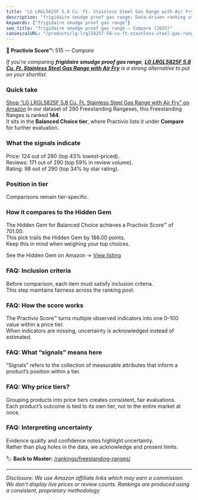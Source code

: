 ```yaml
---
title: "LG LRGL5825F 5.8 Cu. Ft. Stainless Steel Gas Range with Air Fry"
description: "frigidaire smudge proof gas range: Data-driven ranking using the Practivio Score™. Positioned by quality, value, demand, findability, momentum."
keywords: ["frigidaire smudge proof gas range"]
seo_title: "frigidaire smudge proof gas range — Compare (2025)"
canonicalURL: "/products/lg-lrgl5825f-58-cu-ft-stainless-steel-gas-range-with-air-fry-B08PMG6F8L/"
---
```


**🛒 Practivio Score™:** 515 — _Compare_


*If you're comparing **frigidaire smudge proof gas range**, **[LG LRGL5825F 5.8 Cu. Ft. Stainless Steel Gas Range with Air Fry](https://www.amazon.com/dp/B08PMG6F8L?tag=practivio-20)** is a strong alternative to put on your shortlist.*
### Quick take
[Shop “LG LRGL5825F 5.8 Cu. Ft. Stainless Steel Gas Range with Air Fry” on Amazon](https://www.amazon.com/dp/B08PMG6F8L?tag=practivio-20)
In our dataset of 290 Freestanding Rangeses, this Freestanding Ranges is ranked **144**.  
It sits in the **Balanced Choice tier**, where Practivio lists it under **Compare** for further evaluation.

### What the signals indicate
Price: 124 out of 290 (top 43% lowest-priced).  
Reviews: 171 out of 290 (top 59% in review volume).  
Rating: 98 out of 290 (top 34% by star rating).  

### Position in tier
Comparisons remain tier-specific.

### How it compares to the Hidden Gem
The Hidden Gem for Balanced Choice achieves a Practivio Score™ of 701.00.  
This pick trails the Hidden Gem by 186.00 points.  
Keep this in mind when weighing your top choices.  

See the Hidden Gem on Amazon → [View listing](https://www.amazon.com/dp/B07FWRTVYZ?tag=practivio-20)

### FAQ: Inclusion criteria
Before comparison, each item must satisfy inclusion criteria.  
This step maintains fairness across the ranking pool.

### FAQ: How the score works
The Practivio Score™ turns multiple observed indicators into one 0–100 value within a price tier.  
When indicators are missing, uncertainty is acknowledged instead of estimated.

### FAQ: What “signals” means here
“Signals” refers to the collection of measurable attributes that inform a product’s position within a tier.

### FAQ: Why price tiers?
Grouping products into price tiers creates consistent, fair evaluations.  
Each product’s outcome is tied to its own tier, not to the entire market at once.

### FAQ: Interpreting uncertainty
Evidence quality and confidence notes highlight uncertainty.  
Rather than plug holes in the data, we acknowledge and present limits.

<!-- Missing template for Compare/CompareWithinPriceClass -->


🏷️ **Back to Master:** [/rankings/freestanding-ranges/](/rankings/freestanding-ranges/)

---
_Disclosure: We use Amazon affiliate links which may earn a commission. We don’t display live prices or review counts. Rankings are produced using a consistent, proprietary methodology._
